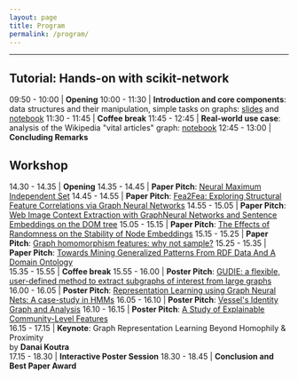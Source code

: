 ```yaml
---
layout: page
title: Program
permalink: /program/
---
```

---



## Tutorial: Hands-on with scikit-network

09:50 - 10:00 |	**Opening**
10:00 - 11:30 |	**Introduction and core components**: data structures and their manipulation, simple tasks on graphs: [slides](/tutorial/sknetwork.pdf) and [notebook](/tutorial/core-scikit-network.ipynb)
11:30 - 11:45 |	**Coffee break**
11:45 - 12:45 |	**Real-world use case**: analysis of the Wikipedia "vital articles" graph: [notebook](/tutorial/wikipedia-scikit-network.ipynb)
12:45 - 13:00 |	**Concluding Remarks**

## Workshop	

14.30 - 14.35 |	**Opening**
14.35 - 14.45 |	**Paper Pitch**: [Neural Maximum Independent Set](/papers/GEM_3.pdf)
14.45 - 14.55 |	**Paper Pitch**: [Fea2Fea: Exploring Structural Feature Correlations via Graph Neural Networks](/papers/GEM_4.pdf)
14.55 - 15.05 |	**Paper Pitch**: [Web Image Context Extraction with GraphNeural Networks and Sentence Embeddings on the DOM tree](/papers/GEM_5.pdf)
15.05 - 15.15 |	**Paper Pitch**: [The Effects of Randomness on the Stability of Node Embeddings](/papers/GEM_1.pdf)
15.15 - 15.25 |	**Paper Pitch**: [Graph homomorphism features: why not sample?](/papers/GEM_2.pdf)
15.25 - 15.35 |	**Paper Pitch**: [Towards Mining Generalized Patterns From RDF Data And A Domain Ontology](/papers/GEM_6.pdf)	
15.35 - 15.55 |	**Coffee break**
15.55 - 16.00 |	**Poster Pitch**: [GUDIE: a flexible, user-defined method to extract subgraphs of interest from large graphs](/papers/GEM2021_paper_7.pdf)
16.00 - 16.05 |	**Poster Pitch**: [Representation Learning using Graph Neural Nets: A case-study in HMMs](/papers/GEM2021_paper_9.pdf)
16.05 - 16.10 |	**Poster Pitch**: [Vessel's Identity Graph and Analysis](/papers/GEM2021_paper_8.pdf)
16.10 - 16.15 |	**Poster Pitch**: [A Study of Explainable Community-Level Features](/papers/GEM2021_paper_1.pdf)	
16.15 - 17.15 |	**Keynote**: Graph Representation Learning Beyond Homophily & Proximity	<br /> by **Danai Koutra**	
17.15 - 18.30 |	**Interactive Poster Session**
18.30 - 18.45 |	**Conclusion and Best Paper Award**		
